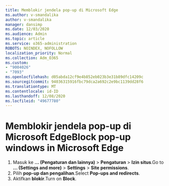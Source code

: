 ```yaml
---
title: Memblokir jendela pop-up di Microsoft Edge
ms.author: v-smandalika
author: v-smandalika
manager: dansimp
ms.date: 12/03/2020
ms.audience: Admin
ms.topic: article
ms.service: o365-administration
ROBOTS: NOINDEX, NOFOLLOW
localization_priority: Normal
ms.collection: Adm_O365
ms.custom:
- "9004026"
- "7093"
ms.openlocfilehash: d05abda12cf9e4b852eb023b3e31b89dfc14209c
ms.sourcegitcommit: 94036315916fbc79dca2a692c2e9bc1139dd28f6
ms.translationtype: MT
ms.contentlocale: id-ID
ms.lasthandoff: 12/08/2020
ms.locfileid: "49677780"
---
```

# <a name="block-pop-up-windows-in-microsoft-edge"></a><span data-ttu-id="e9aa0-102">Memblokir jendela pop-up di Microsoft Edge</span><span class="sxs-lookup"><span data-stu-id="e9aa0-102">Block pop-up windows in Microsoft Edge</span></span>

1. <span data-ttu-id="e9aa0-103">Masuk ke **... (Pengaturan dan lainnya)**  >  **Pengaturan**  >  **Izin situs**.</span><span class="sxs-lookup"><span data-stu-id="e9aa0-103">Go to **... (Settings and more)** > **Settings** > **Site permissions**.</span></span>
2. <span data-ttu-id="e9aa0-104">Pilih **pop-up dan pengalihan**.</span><span class="sxs-lookup"><span data-stu-id="e9aa0-104">Select **Pop-ups and redirects**.</span></span>
3. <span data-ttu-id="e9aa0-105">Aktifkan **blokir**.</span><span class="sxs-lookup"><span data-stu-id="e9aa0-105">Turn on **Block**.</span></span>